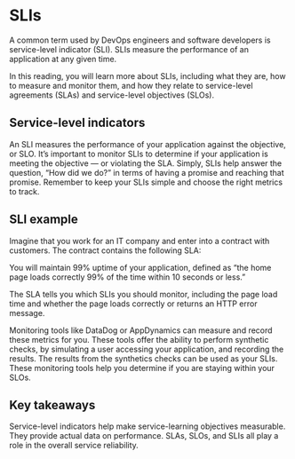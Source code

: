 # SLIs

A common term used by DevOps engineers and software developers is service-level indicator (SLI). SLIs measure the performance of an application at any given time.

In this reading, you will learn more about SLIs, including what they are, how to measure and monitor them, and how they relate to service-level agreements (SLAs) and service-level objectives (SLOs).

## Service-level indicators
An SLI measures the performance of your application against the objective, or SLO. It’s important to monitor SLIs to determine if your application is meeting the objective — or violating the SLA. Simply, SLIs help answer the question, “How did we do?” in terms of having a promise and reaching that promise. Remember to keep your SLIs simple and choose the right metrics to track. 

## SLI example
Imagine that you work for an IT company and enter into a contract with customers. The contract contains the following SLA:

You will maintain 99% uptime of your application, defined as “the home page loads correctly 99% of the time within 10 seconds or less.”

The SLA tells you which SLIs you should monitor, including the page load time and whether the page loads correctly or returns an HTTP error message.

Monitoring tools like DataDog or AppDynamics can measure and record these metrics for you. These tools offer the ability to perform synthetic checks, by simulating a user accessing your application, and recording the results. The results from the synthetics checks can be used as your SLIs. These monitoring tools help you determine if you are staying within your SLOs.

## Key takeaways 
Service-level indicators help make service-learning objectives measurable. They provide actual data on performance. SLAs, SLOs, and SLIs all play a role in the overall service reliability.
